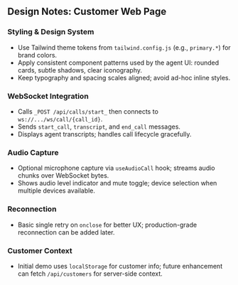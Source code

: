 ## Design Notes: Customer Web Page

### Styling & Design System
- Use Tailwind theme tokens from `tailwind.config.js` (e.g., `primary.*`) for brand colors.
- Apply consistent component patterns used by the agent UI: rounded cards, subtle shadows, clear iconography.
- Keep typography and spacing scales aligned; avoid ad-hoc inline styles.

### WebSocket Integration
- Calls `_POST /api/calls/start_` then connects to `ws://.../ws/call/{call_id}`.
- Sends `start_call`, `transcript`, and `end_call` messages.
- Displays agent transcripts; handles call lifecycle gracefully.

### Audio Capture
- Optional microphone capture via `useAudioCall` hook; streams audio chunks over WebSocket bytes.
- Shows audio level indicator and mute toggle; device selection when multiple devices available.

### Reconnection
- Basic single retry on `onclose` for better UX; production-grade reconnection can be added later.

### Customer Context
- Initial demo uses `localStorage` for customer info; future enhancement can fetch `/api/customers` for server-side context.
